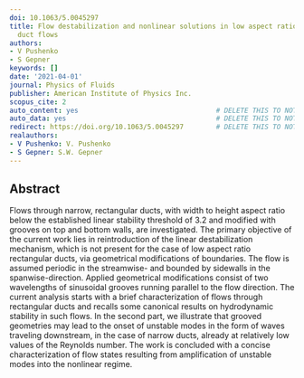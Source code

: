```yaml
---
doi: 10.1063/5.0045297
title: Flow destabilization and nonlinear solutions in low aspect ratio, corrugated
  duct flows
authors:
- V Pushenko
- S Gepner
keywords: []
date: '2021-04-01'
journal: Physics of Fluids
publisher: American Institute of Physics Inc.
scopus_cite: 2
auto_content: yes                                  # DELETE THIS TO NOT AUTO GENERATE CONTENT
auto_data: yes                                     # DELETE THIS TO NOT AUTO GENERATE METADATA
redirect: https://doi.org/10.1063/5.0045297        # DELETE THIS TO NOT REDIRECT
realauthors:
- V Pushenko: V. Pushenko
- S Gepner: S.W. Gepner
---
```



## Abstract
Flows through narrow, rectangular ducts, with width to height aspect ratio below the established linear stability threshold of 3.2 and modified with grooves on top and bottom walls, are investigated. The primary objective of the current work lies in reintroduction of the linear destabilization mechanism, which is not present for the case of low aspect ratio rectangular ducts, via geometrical modifications of boundaries. The flow is assumed periodic in the streamwise- and bounded by sidewalls in the spanwise-direction. Applied geometrical modifications consist of two wavelengths of sinusoidal grooves running parallel to the flow direction. The current analysis starts with a brief characterization of flows through rectangular ducts and recalls some canonical results on hydrodynamic stability in such flows. In the second part, we illustrate that grooved geometries may lead to the onset of unstable modes in the form of waves traveling downstream, in the case of narrow ducts, already at relatively low values of the Reynolds number. The work is concluded with a concise characterization of flow states resulting from amplification of unstable modes into the nonlinear regime.
